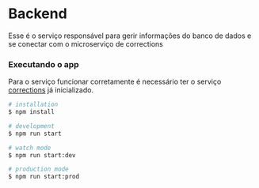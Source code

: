 # Backend

Esse é o serviço responsável para gerir informações do banco de dados e se conectar com o microserviço de corrections

### Executando o app

Para o serviço funcionar corretamente é necessário ter o serviço [corrections](packages/corrections) já inicializado.

```bash
# installation
$ npm install

# development
$ npm run start

# watch mode
$ npm run start:dev

# production mode
$ npm run start:prod
```